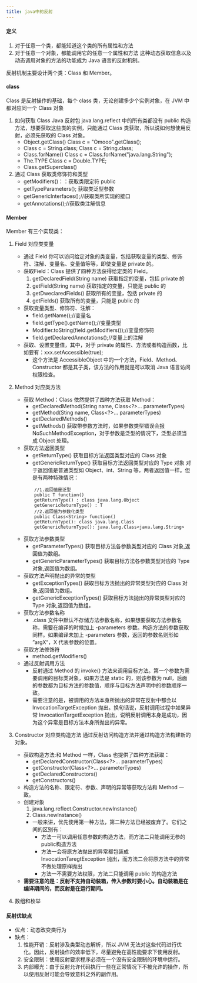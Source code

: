 ```yaml
---
title: java中的反射
---
```


#### 定义
1. 对于任意一个类，都能知道这个类的所有属性和方法
2. 对于任意一个对象，都能调用它的任意一个属性和方法
这种动态获取信息以及动态调用对象的方法的功能成为 Java 语言的反射机制。

反射机制主要设计两个类：Class 和 Member。

#### class
Class 是反射操作的基础，每个 class 类，无论创建多少个实例对象，在 JVM 中都对应同一个 Class 对象
1. 如何获取 Class
    Java 反射包 java.lang.reflect 中的所有类都没有 public 构造方法，想要获取这些类的实例，只能通过 Class 类获取，所以说如何想使用反射，必须先获取的 Class 对象。
    - Object.getClass()     Class c = "Omooo".getClass();
    - Class c = String.class;   Class c = String.class;
    - Class.forName()     Class c = Class.forName("java.lang.String");
    - The.TYPE        Class c = Double.TYPE;
    - Class.getSuperclass()
2. 通过 Class 获取类修饰符和类型
    - getModifiers()：：获取类限定符 public
    - getTypeParameters(); 获取类泛型参数
    - getGenericInterfaces();//获取类所实现的接口
    - getAnnotations();//获取类注解信息

#### Member
Member 有三个实现类：
1. Field 对应类变量
    - 通过 Field 你可以访问给定对象的类变量，包括获取变量的类型、修饰符、注解、变量名、变量值等等，即使变量是 private 的。
    - 获取Field：Class 提供了四种方法获得给定类的 Field。
        1. getDeclaredField(String name)	获取指定的变量，包括 private 的
        2. getField(String name) 获取指定的变量，只能是 public 的
        3. getDweclaredFields() 获取所有的变量，包括 private 的
        4. getFields() 获取所有的变量，只能是 public 的
    - 获取变量类型、修饰符、注解：
        - field.getName();//变量名
        - field.getType().getName();//变量类型
        - Modifier.toString(field.getModifiers());//变量修饰符
        - field.getDeclaredAnnotations();//变量上的注解
    - 获取、设置变量值，其中，对于 private 的属性、方法或者构造函数，比如要有：xxx.setAccessible(true);
        - 这个方法是 AccessibleObject 中的一个方法，Field、Method、Constructor 都是其子类，该方法的作用就是可以取消 Java 语言访问权限检查。
2. Method 对应类方法
    - 获取 Method：Class 依然提供了四种方法获取 Method：
        - getDeclaredMethod(String name, Class<?>... parameterTypes)
        - getMethod(Sting name, Class<?>... parameterTypes)
        - getDeclaredMethods()
        - getMethods()
        获取带参数方法时，如果参数类型错误会报 NoSuchMethodException，对于参数是泛型的情况下，泛型必须当成 Object 处理。
    - 获取方法返回类型
        - getReturnType() 获取目标方法返回类型对应的 Class 对象
        - getGenericReturnType() 获取目标方法返回类型对应的 Type 对象
        对于返回值是普通类型如 Object、int、String 等，两者返回值一样。但是有两种特殊情况：
        ```
            //1.返回值是泛型
            public T function()
            getReturnType() : class java.lang.Object
            getGenericReturnType() : T
            //2.返回值为参数化类型
            public Class<String> function()
            getReturnType(): class java.lang.Class
            getGenericReturnType(): java.lang.Class<java.lang.String>            
        ```
    - 获取方法参数类型
        - getParameterTypes()	获取目标方法各参数类型对应的 Class 对象,返回值为数组。
        - getGenericParameterTypes() 获取目标方法各参数类型对应的 Type 对象,返回值为数组。
    - 获取方法声明抛出的异常的类型
        - getExceptionTypes() 获取目标方法抛出的异常类型对应的 Class 对象,返回值为数组。
        - getGenericExceptionTypes() 获取目标方法抛出的异常类型对应的 Type 对象,返回值为数组。
    - 获取方法参数名称
        - .class 文件中默认不存储方法参数名称，如果想要获取方法参数名称，需要在编译的时候加上 -parameters 参数。构造方法的参数获取同样。如果编译未加上 -parameters 参数，返回的参数名则形如 ”argX“，X 代表参数的位置。
    - 获取方法修饰符
        - method.getModifiers()
    - 通过反射调用方法
        - 反射通过 Method 的 invoke() 方法来调用目标方法。第一个参数为需要调用的目标类对象，如果方法是 static 的，则该参数为 null，后面的参数都为目标方法的参数值，顺序与目标方法声明中的参数顺序一致。
        - 需要注意的是，被调用的方法本身所抛出的异常在反射中都会以 InvocationTargetException 抛出。换句话说，反射调用过程中如果异常 InvocationTargetException 抛出，说明反射调用本身是成功，因为这个异常是目标方法本身所抛出的异常。


3. Constructor 对应类构造方法
    通过反射访问构造方法并通过构造方法构建新的对象。
    - 获取构造方法:和 Method 一样，Class 也提供了四种方法获取：
        - getDeclaredConstructor(Class<?>... parameterTypes)
        - getConstructor(Class<?>... parameterTypes)
        - getDeclaredConstructors()
        - getConstructors()
    - 构造方法的名称、限定符、参数、声明的异常等获取方法和 Method 一致。
    - 创建对象
        1. java.lang.reflect.Constructor.newInstance()
        2. Class.newInstance()
        - 一般来讲，优先使用第一种方法，第二种方法已经被废弃了。它们之间的区别有：
            - 方法一可以调用任意参数的构造方法，而方法二只能调用无参的public构造方法
            - 方法一会将原方法抛出的异常都包装成 InvocationTaregtException 抛出，而方法二会将原方法中的异常不做处理原样抛出
            - 方法一不需要方法权限，方法二只能调用 public 的构造方法
    - **需要注意的是：反射不支持自动装箱，传入参数时要小心。自动装箱是在编译期间的，而反射是在运行期间。**

4. 数组和枚举

#### 反射优缺点
- 优点：动态改变类行为
- 缺点：
    1. 性能开销：反射涉及类型动态解析，所以 JVM 无法对这些代码进行优化。因此，反射操作的效率低下，尽量避免在高性能要求下使用反射。
    2. 安全限制：使用反射要求程序必须在一个没有安全限制的环境中运行。
    3. 内部曝光：由于反射允许代码执行一些在正常情况下不被允许的操作，所以使用反射可能会导致意料之外的副作用。



